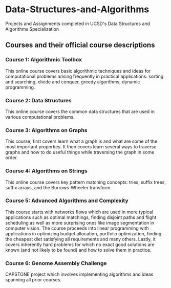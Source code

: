 # Data-Structures-and-Algorithms
Projects and Assignments completed in UCSD's Data Structures and Algorithms Specialization


## Courses and their official course descriptions

### Course 1: Algorithmic Toolbox
This online course covers basic algorithmic techniques and ideas for computational problems arising frequently in practical applications: sorting and searching, divide and conquer, greedy algorithms, dynamic programming.

### Course 2: Data Structures
This online course covers the common data structures that are used in various computational problems.

### Course 3: Algorithms on Graphs
This course, first covers learn what a graph is and what are some of the most important properties. It then covers learn several ways to traverse graphs and how to do useful things while traversing the graph in some order.

### Course 4: Algorithms on Strings
This online course covers key pattern matching concepts: tries, suffix trees, suffix arrays, and the Burrows-Wheeler transform.

### Course 5: Advanced Algorithms and Complexity
This course starts with networks flows which are used in more typical applications such as optimal matchings, finding disjoint paths and flight scheduling as well as more surprising ones like image segmentation in computer vision. The course proceeds into linear programming with applications in optimizing budget allocation, portfolio optimization, finding the cheapest diet satisfying all requirements and many others. Lastly, it covers inherently hard problems for which no exact good solutions are known (and not likely to be found) and how to solve them in practice.

### Course 6: Genome Assembly Challenge
CAPSTONE project which involves implementing algorithms and ideas spanning all prior courses.
